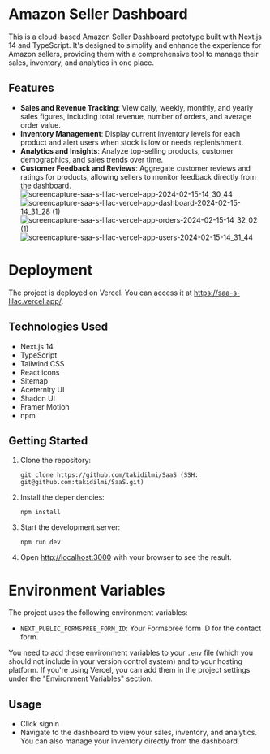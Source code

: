 # Amazon Seller Dashboard

This is a cloud-based Amazon Seller Dashboard prototype built with Next.js 14 and TypeScript. It's designed to simplify and enhance the experience for Amazon sellers, providing them with a comprehensive tool to manage their sales, inventory, and analytics in one place.

## Features

- **Sales and Revenue Tracking**: View daily, weekly, monthly, and yearly sales figures, including total revenue, number of orders, and average order value.
- **Inventory Management**: Display current inventory levels for each product and alert users when stock is low or needs replenishment.
- **Analytics and Insights**: Analyze top-selling products, customer demographics, and sales trends over time.
- **Customer Feedback and Reviews**: Aggregate customer reviews and ratings for products, allowing sellers to monitor feedback directly from the dashboard.
![screencapture-saa-s-lilac-vercel-app-2024-02-15-14_30_44](https://github.com/takidilmi/SaaS/assets/137835769/380104eb-6173-4694-97b2-6130b052e05f)
![screencapture-saa-s-lilac-vercel-app-dashboard-2024-02-15-14_31_28 (1)](https://github.com/takidilmi/SaaS/assets/137835769/4b3fd70a-5ded-46b0-970a-41d0f4e642f8)
![screencapture-saa-s-lilac-vercel-app-orders-2024-02-15-14_32_02 (1)](https://github.com/takidilmi/SaaS/assets/137835769/eae33d6c-a598-4345-9ca8-9d2ca593f992)
![screencapture-saa-s-lilac-vercel-app-users-2024-02-15-14_31_44](https://github.com/takidilmi/SaaS/assets/137835769/0b824579-85bc-4cb1-98dc-027766d9a644)

# Deployment

The project is deployed on Vercel. You can access it at https://saa-s-lilac.vercel.app/.

## Technologies Used

- Next.js 14
- TypeScript
- Tailwind CSS
- React icons
- Sitemap
- Aceternity UI
- Shadcn UI
- Framer Motion
- npm

## Getting Started

1. Clone the repository:
   ```
   git clone https://github.com/takidilmi/SaaS (SSH: git@github.com:takidilmi/SaaS.git)
   ```
2. Install the dependencies:
   ```
   npm install
   ```
3. Start the development server:
   ```
   npm run dev
   ```
4. Open [http://localhost:3000](http://localhost:3000) with your browser to see the result.
# Environment Variables

The project uses the following environment variables:

- `NEXT_PUBLIC_FORMSPREE_FORM_ID`: Your Formspree form ID for the contact form.

You need to add these environment variables to your `.env` file (which you should not include in your version control system) and to your hosting platform. If you're using Vercel, you can add them in the project settings under the "Environment Variables" section.

## Usage
- Click signin
- Navigate to the dashboard to view your sales, inventory, and analytics. You can also manage your inventory directly from the dashboard.
